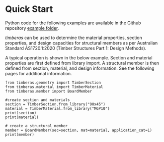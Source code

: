 
# Quick Start

Python code for the following examples are available in the Github repository [example folder](https://github.com/Folded-Structures-Lab/timber-as/tree/main/examples/tutorial_1.py). 

*timberas* can be used to determine the material properties, section properties, and design capacities for structural members as per Australian Standard AS1720.1:2020 (Timber Structures Part 1: Design Methods).

A typical operation is shown in the below example. Section and material properties are first defined from library import. A structural member is then defined from section, material, and design information. See the following pages for additional information. 

```
from timberas.geometry import TimberSection 
from timberas.material import TimberMaterial 
from timberas.member import BoardMember

#create section and materials
section = TimberSection.from_library("90x45")
material = TimberMaterial.from_library("MGP10")
print(section)
print(material)

# create a structural member
member = BoardMember(sec=section, mat=material, application_cat=1)
print(member)
```